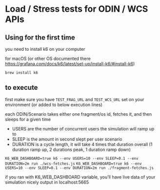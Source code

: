 # Load / Stress tests for ODIN / WCS APIs

## Using for the first time 
you need to install k6 on your computer

for macOS (or other OS documented there https://grafana.com/docs/k6/latest/set-up/install-k6/#install-k6)
```
brew install k6
```

## to execute
first make sure you have `TEST_FRAG_URL` and `TEST_WCS_URL` set on your environment (or added to below execution lines)

each ODIN/Scenario takes either one fragment/os id, fetches it, and then sleeps for a given time
- USERS are the number of concurrent users the simulation will ramp up to
- SLEEP is the amount in second slept per user scenario
- DURATION is a cycle length, it will take 4 times that duration overall (1 duration ramp up, 2 durations peak, 1 duration ramp down)

`K6_WEB_DASHBOARD=true k6 --env USERS=10 --env SLEEP=0.1 --env DURATION=2m run ./wcs-fetches.js`
`K6_WEB_DASHBOARD=true k6 --env USERS=10 --env SLEEP=0.1 --env DURATION=2m run ./fragment-fetches.js`

if you ran with K6_WEB_DASHBOARD variable, you'll have live data of your simulation nicely output in localhost:5665